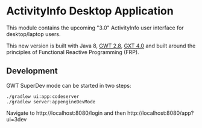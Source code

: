 
# ActivityInfo Desktop Application

This module contains the upcoming "3.0" ActivityInfo user interface
for desktop/laptop users. 

This new version is built with Java 8, [GWT 2.8](http://www.gwtproject.org/), 
[GXT 4.0](https://www.sencha.com/products/gxt/#overview) and built around
the principles of Functional Reactive Programming (FRP). 

## Development

GWT SuperDev mode can be started in two steps:

    ./gradlew ui:app:codeserver
    ./gradlew server:appengineDevMode
    
Navigate to http://localhost:8080/login and then http://localhost:8080/app?ui=3dev



